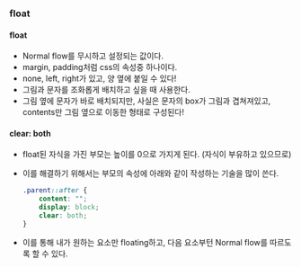 ### float

#### float

- Normal flow를 무시하고 설정되는 값이다.
- margin, padding처럼 css의 속성중 하나이다.
- none, left, right가 있고, 양 옆에 붙일 수 있다!
- 그림과 문자를 조화롭게 배치하고 싶을 때 사용한다.
- 그림 옆에 문자가 바로 배치되지만, 사실은 문자의 box가 그림과 겹쳐져있고, contents만 그림 옆으로 이동한 형태로 구성된다!



#### clear: both

- float된 자식을 가진 부모는 높이를 0으로 가지게 된다. (자식이 부유하고 있으므로)

- 이를 해결하기 위해서는 부모의 속성에 아래와 같이 작성하는 기술을 많이 쓴다.

  ```css
  .parent::after {
      content: "";
      display: block;
      clear: both;
  }
  ```

- 이를 통해 내가 원하는 요소만 floating하고, 다음 요소부턴 Normal flow를 따르도록 할 수 있다.
